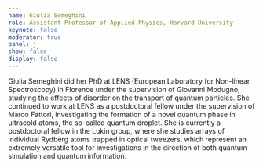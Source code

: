 ```yaml
---
name: Giulia Semeghini
role: Assistant Professor of Applied Physics, Harvard University
keynote: false
moderator: true
panel: j
show: false
display: false
---
```


Giulia Semeghini did her PhD at LENS (European Laboratory for Non-linear Spectroscopy) in Florence under the supervision of Giovanni Modugno, studying the effects of disorder on the transport of quantum particles. She continued to work at LENS as a postdoctoral fellow under the supervision of Marco Fattori, investigating the formation of a novel quantum phase in ultracold atoms, the so-called quantum droplet. She is currently a postdoctoral fellow in the Lukin group, where she studies arrays of individual Rydberg atoms trapped in optical tweezers, which represent an extremely versatile tool for investigations in the direction of both quantum simulation and quantum information.
